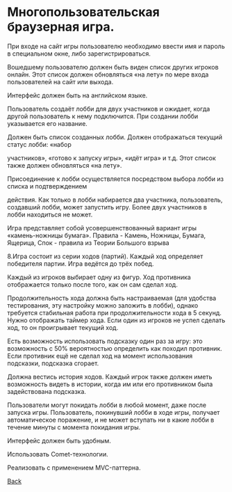 # Многопользовательская браузерная игра.

При входе на сайт игры пользователю необходимо ввести имя и пароль в специальном окне, либо зарегистрироваться.

Вошедшему пользователю должен быть виден список других игроков онлайн. Этот список должен обновляться «на лету» по мере входа пользователей на сайт или выхода.

Интерфейс должен быть на английском языке.

Пользователь создаёт лобби для двух участников и ожидает, когда другой пользователь к нему подключится. При создании лобби указывается его название.

Должен быть список созданных лобби. Должен отображаться текущий статус лобби: «набор

участников», «готово к запуску игры», «идёт игра» и т.д. Этот список также должен обновляться «на лету».

Присоединение к лобби осуществляется посредством выбора лобби из списка и подтверждением

действия. Как только в лобби набирается два участника, пользователь, создавший лобби, может запустить игру. Более двух участников в лобби находиться не может.

Игра представляет собой усовершенствованный вариант игры «камень-ножницы бумага». Правила - Камень, Ножницы, Бумага, Ящерица, Спок - правила из Теории Большого взрыва

8.Игра состоит из серии ходов (партий). Каждый ход определяет победителя партии. Игра ведётся до трёх побед.

Каждый из игроков выбирает одну из фигур. Ход противника отображается только после того, как он сам сделал ход.

Продолжительность хода должна быть настраиваемая (для удобства тестирования, эту настройку можно заложить в лобби), однако требуется стабильная работа при продолжительности хода в 5 секунд. Нужно отображать таймер хода. Если один из игроков не успел сделать ход, то он проигрывает текущий ход.

Есть возможность использовать подсказку один раз за игру: это возможность с 50% вероятностью определить как походил противник. Если противник ещё не сделал ход на момент использования подсказки, подсказка сгорает.

Должна вестись история ходов. Каждый игрок также должен иметь возможность видеть в истории, когда им или его противником была задействована подсказка.

Пользователи могут покидать лобби в любой момент, даже после запуска игры. Пользователь, покинувший лобби в ходе игры, получает автоматическое поражение, и не может вступать ни в какие лобби в течение минуты с момента покидания игры.

Интерфейс должен быть удобным.

Использовать Comet-технологии.

Реализовать с применением MVC-паттерна.

[Back](https://github.com/niten2/test_tasks)
